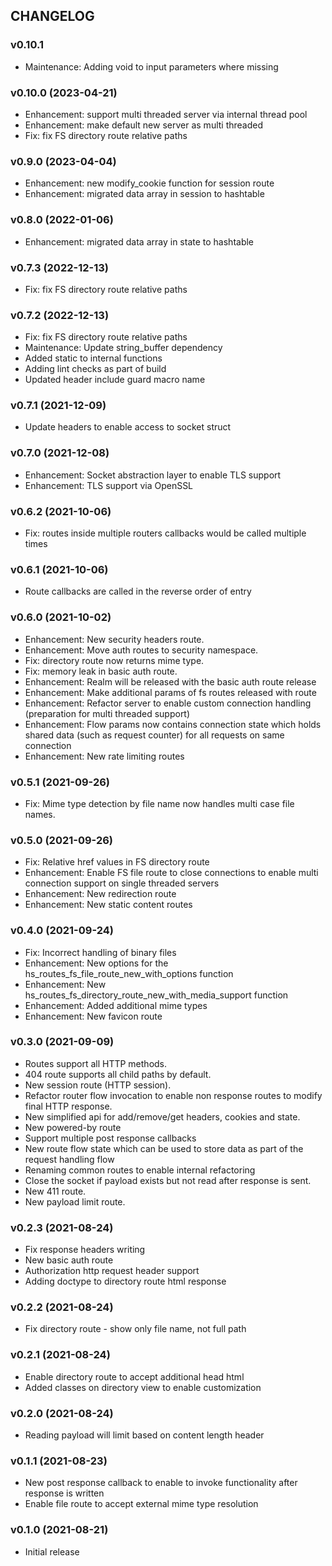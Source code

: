 ## CHANGELOG

### v0.10.1

* Maintenance: Adding void to input parameters where missing

### v0.10.0 (2023-04-21)

* Enhancement: support multi threaded server via internal thread pool
* Enhancement: make default new server as multi threaded
* Fix: fix FS directory route relative paths

### v0.9.0 (2023-04-04)

* Enhancement: new modify_cookie function for session route
* Enhancement: migrated data array in session to hashtable

### v0.8.0 (2022-01-06)

* Enhancement: migrated data array in state to hashtable

### v0.7.3 (2022-12-13)

* Fix: fix FS directory route relative paths

### v0.7.2 (2022-12-13)

* Fix: fix FS directory route relative paths
* Maintenance: Update string_buffer dependency
* Added static to internal functions
* Adding lint checks as part of build
* Updated header include guard macro name

### v0.7.1 (2021-12-09)

* Update headers to enable access to socket struct

### v0.7.0 (2021-12-08)

* Enhancement: Socket abstraction layer to enable TLS support
* Enhancement: TLS support via OpenSSL

### v0.6.2 (2021-10-06)

* Fix: routes inside multiple routers callbacks would be called multiple times

### v0.6.1 (2021-10-06)

* Route callbacks are called in the reverse order of entry

### v0.6.0 (2021-10-02)

* Enhancement: New security headers route.
* Enhancement: Move auth routes to security namespace.
* Fix: directory route now returns mime type.
* Fix: memory leak in basic auth route.
* Enhancement: Realm will be released with the basic auth route release
* Enhancement: Make additional params of fs routes released with route
* Enhancement: Refactor server to enable custom connection handling (preparation for multi threaded support)
* Enhancement: Flow params now contains connection state which holds shared data (such as request counter) for all requests on same connection
* Enhancement: New rate limiting routes

### v0.5.1 (2021-09-26)

* Fix: Mime type detection by file name now handles multi case file names.

### v0.5.0 (2021-09-26)

* Fix: Relative href values in FS directory route
* Enhancement: Enable FS file route to close connections to enable multi connection support on single threaded servers
* Enhancement: New redirection route
* Enhancement: New static content routes

### v0.4.0 (2021-09-24)

* Fix: Incorrect handling of binary files
* Enhancement: New options for the hs_routes_fs_file_route_new_with_options function
* Enhancement: New hs_routes_fs_directory_route_new_with_media_support function
* Enhancement: Added additional mime types
* Enhancement: New favicon route

### v0.3.0 (2021-09-09)

* Routes support all HTTP methods.
* 404 route supports all child paths by default.
* New session route (HTTP session).
* Refactor router flow invocation to enable non response routes to modify final HTTP response.
* New simplified api for add/remove/get headers, cookies and state.
* New powered-by route
* Support multiple post response callbacks
* New route flow state which can be used to store data as part of the request handling flow
* Renaming common routes to enable internal refactoring
* Close the socket if payload exists but not read after response is sent.
* New 411 route.
* New payload limit route.

### v0.2.3 (2021-08-24)

* Fix response headers writing
* New basic auth route
* Authorization http request header support
* Adding doctype to directory route html response

### v0.2.2 (2021-08-24)

* Fix directory route - show only file name, not full path

### v0.2.1 (2021-08-24)

* Enable directory route to accept additional head html
* Added classes on directory view to enable customization

### v0.2.0 (2021-08-24)

* Reading payload will limit based on content length header

### v0.1.1 (2021-08-23)

* New post response callback to enable to invoke functionality after response is written
* Enable file route to accept external mime type resolution

### v0.1.0 (2021-08-21)

* Initial release

